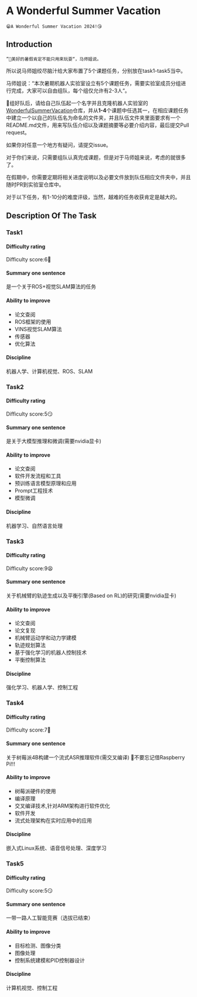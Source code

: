 # A Wonderful Summer Vacation

    😁A Wonderful Summer Vacation 2024!😘

## Introduction

`”🥳美好的暑假肯定不能只用来玩耍“，马师姐说。`

所以说马师姐绞尽脑汁给大家布置了5个课题任务，分别放在task1-task5当中。

马师姐说：“本次暑期机器人实验室设立有5个课题任务，需要实验室成员分组进行完成，大家可以自由组队，每个组仅允许有2-3人“。

🫣组好队后，请给自己队伍起一个名字并且克隆机器人实验室的[WonderfulSummerVacation](https://github.com/SDNURoboticsAILab/WonderfulSummerVacation.git)仓库，并从**1-4**个课题中任选其一，在相应课题任务中建立一个以自己的队伍名为命名的文件夹，并且队伍文件夹里面要求有一个README.md文件，用来写队伍介绍以及课题摘要等必要介绍内容，最后提交Pull request。

如果你对任意一个地方有疑问，请提交issue。

对于你们来说，只需要组队认真完成课题，但是对于马师姐来说，考虑的就很多了。

在假期中，你需要定期将相关进度说明以及必要文件放到队伍相应文件夹中，并且随时PR到实验室仓库中。

对于以下任务，有1-10分的难度评级，当然，越难的任务收获肯定是越大的。

## Description Of The Task

### Task1

#### Difficulty rating

Difficulty score:6🧐

#### Summary one sentence

是一个关于ROS+视觉SLAM算法的任务

#### Ability to improve

- 论文查阅
- ROS框架的使用
- VINS视觉SLAM算法
- 传感器
- 优化算法

#### Discipline

机器人学、计算机视觉、ROS、SLAM

### Task2

#### Difficulty rating

Difficulty score:5😏

#### Summary one sentence

是关于大模型推理和微调(需要nvidia显卡)

#### Ability to improve

- 论文查阅
- 软件开发流程和工具
- 预训练语言模型原理和应用
- Prompt工程技术
- 模型微调

#### Discipline

机器学习、自然语言处理

### Task3

#### Difficulty rating

Difficulty score:9😫

#### Summary one sentence

关于机械臂的轨迹生成以及平衡引擎(Based on RL)的研究(需要nvidia显卡)

#### Ability to improve

- 论文查阅
- 论文复现
- 机械臂运动学和动力学建模
- 轨迹规划算法
- 基于强化学习的机器人控制技术
- 平衡控制算法

#### Discipline

强化学习、机器人学、控制工程

### Task4

#### Difficulty rating

Difficulty score:7🤨

#### Summary one sentence

关于树莓派4B构建一个流式ASR推理软件(需交叉编译)
🐼不要忘记借Raspberry Pi!!!

#### Ability to improve

- 树莓派硬件的使用
- 编译原理
- 交叉编译技术,针对ARM架构进行软件优化
- 软件开发
- 流式处理架构在实时应用中的应用

#### Discipline

嵌入式Linux系统、语音信号处理、深度学习

### Task5

#### Difficulty rating

Difficulty score:5😏

#### Summary one sentence

一带一路人工智能竞赛（选拔已结束）

#### Ability to improve

- 目标检测、图像分类
- 图像处理
- 控制系统建模和PID控制器设计

#### Discipline

计算机视觉、控制工程
